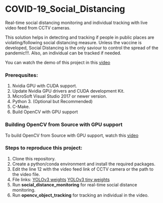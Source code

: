 # COVID-19_Social_Distancing
Real-time social distancing monitoring and individual tracking with live video feed from CCTV cameras. 

This solution helps in detecting and tracking if people in public places are violating/following social distancing measure. Unless the vaccine is developed, Social Distancing is the only saviour to control the spread of the pandemic!!!. Also, an individual can be tracked if needed.

You can watch the demo of this project in this [video](https://www.youtube.com/watch?v=pCI6UVSg5tI "COVID19 Social Distancing")

### Prerequsites:
1. Nvidia GPU with CUDA support.
2. Update Nvidia GPU drivers and CUDA development Kit.
3. MicroSoft Visual Studio 2017 or newer version.
4. Python 3. (Optional but Recommended)
5. C-Make.
6. Build OpenCV with GPU support

### Building OpenCV from Source with GPU support
To build OpenCV from Source with GPU support, watch this [video](https://www.youtube.com/watch?v=TT3_dlPL4vo "Build OpenCV with CUDA support")

### Steps to reproduce this project:
1. Clone this repository.
2. Create a python/conda environment and install the required packages.
3. Edit the line 12 with the video feed link of CCTV camera or the path to the video file.
4. File links:
   [YOLOv3 weights](https://pjreddie.com/media/files/yolov3.weights)
   [YOLOv3 tiny weights](https://pjreddie.com/media/files/yolov3-tiny.weights)
5. Run **social_distance_monitoring** for real-time social distance monitoring.
6. Run  **opencv_object_tracking** for tracking an individual in the video.
